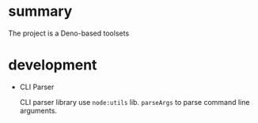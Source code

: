 # summary

The project is a Deno-based toolsets

# development

- CLI Parser

  CLI parser library use `node:utils` lib. `parseArgs` to parse command line
  arguments.
